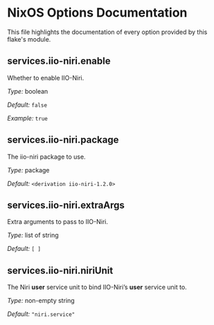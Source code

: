 # NixOS Options Documentation

This file highlights the documentation of every option provided by this flake's module.


## services\.iio-niri\.enable



Whether to enable IIO-Niri\.



*Type:*
boolean



*Default:*
` false `



*Example:*
` true `



## services\.iio-niri\.package



The iio-niri package to use\.



*Type:*
package



*Default:*
` <derivation iio-niri-1.2.0> `



## services\.iio-niri\.extraArgs



Extra arguments to pass to IIO-Niri\.



*Type:*
list of string



*Default:*
` [ ] `



## services\.iio-niri\.niriUnit



The Niri **user** service unit to bind IIO-Niri’s **user** service unit to\.



*Type:*
non-empty string



*Default:*
` "niri.service" `


